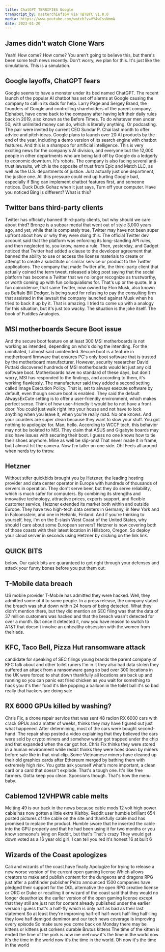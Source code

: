 ```yaml
---
title: ChatGPT TERRIFIES Google
transcript_by: masterchief164 via TBTBTC v1.0.0
media: https://www.youtube.com/watch?v=VY4wCssNmmA
date: 2023-01-20
---
```


## James didn't watch Clone Wars

 Yeah! How come? How come? You aren't going to believe this, but there's been some tech news recently. Don't worry, we plan for this. It's just like the simulations. This is a simulation.

## Google layoffs, ChatGPT fears

 Google seems to have a monster under its bed named ChatGPT. The recent launch of the popular AI chatbot has set off alarms at Google causing the company to call in its dads for help. Larry Page and Sergey Brand, the founders of Google and controlling shareholders of the parent company, Elphabet, have come back to the company after having left their daily rules back in 2019, also known as the Before Times. To do whatever men under 50, with unlimited money can do, which is literally anything. Or podcasting. The pair were invited by current CEO Sundar P. Chai last month to offer advice and pitch ideas. Google plans to launch over 20 AI products by the end of the year, including a demo version of its search engine with chatbot features. And this is a shampoo for artificial intelligence. This is very exciting news for the company's AI division, and everyone but the 12,000 people in other departments who are being laid off by Google do a ledgerly to economic downturn. It's robots. The company is also facing several anti-trust lawsuits, which is the opposite of trust from Epic and Match LLC, as well as the U.S. departments of justice. Just actually just one department, the justice one. All this pressure could end up hurting Google bad, especially if Bing can implement chatbot features first, and someone notices. Duck Duck Gohaz when it just says, Turn off your computer. Have you noticed Bing is different? What is this?

## Twitter bans third-party clients

 Twitter has officially banned third-party clients, but why should we care about third? Bronze is a subpar medal that went out of style 3,000 years ago, and yet, while that is completely true, Twitter may have not been super upfront about how or why they were doing this. The official Twitter dev account said that the platform was enforcing its long-standing API rules, and then neglected to, you know, name a rule. Then, yesterday, and Gadget noticed that Twitter had added a clause to the developer agreement that banned the ability to use or access the license materials to create or attempt to create a substitute or similar service or product to the Twitter applications. The company that made Twitter afic, the third-party client that actually coined the term tweet, released a blog post saying that the social platform has become a Twitter that we no longer recognize as trustworthy, or worth coming up with fun colloquialisms for. That's up or the quote. In a fun coincidence, that same Twitter, now owned by Elon Musk, also known as Buffalo Bill Dodger, is being sued for refusing to pay the consulting firm that assisted in the lawsuit the company launched against Musk when he tried to back it up by it. That is amazing. I tried to come up with a analogy for this situation, but it's just too wacky. The situation is the joke itself. The book of Fuddles Analogies.

## MSI motherboards Secure Boot issue

 And the secure boot feature on at least 300 MSI motherboards is not working as intended, depending on who's doing the intending. For the uninitiated, I almost said unintended. Secure boot is a feature in motherboard firmware that ensures PC's only boot software that is trusted by the motherboard manufacturer. However, security researcher David Puttaki discovered hundreds of MSI motherboards would let just any old software boot. Motherboards have no standard of these days, but don't worry, MSI has responded to the findings, and according to them, it's working flawlessly. The manufacturer said they added a second setting called Image Execution Policy. That is, set to always execute software by default, even though secure boot is enabled. They said the default AlwaysExCute setting is to offer a user-friendly environment, which makes perfect sense. Think of how user-friendly it would be to not have a front door. You could just walk right into your house and not have to lock anything when you leave it, when you're really mad. No one knows. And your counters are super clean because they want to slow your stuff. You got nothing to apologize for. Man, hello. According to WCCF tech, this behavior may not be isolated to MSI. They claim that ASUS and Gigabyte boards may also have issues with securing their boot. I guess no one knows how to tie their shoes anymore. Mine as well be slip-ons! That never made it in frame, but I almost hit the camera. Now I'm taller on one side. Oh! Feels all around when nerds try to throw.

## Hetzner

 Without stifer quickbids brought you by Hetzner, the leading hosting provider and data center operator in Europe with hundreds of thousands of servers in operation. They don't serve beer, but they do serve reliability, which is much safer for computers. By combining its strengths and innovative technology, attractive prices, experts support, and flexible customer service, Hetzner extended its market both within and outside Europe. They have two high-tech data centers in Germany, in New York and in Falconsstein, and one in Helsinki, Finland. And if you're thinking to yourself, hey, I'm on the E-slash West Coast of the United States, why should I care about some European servers? Hetzner is now covering both of those coasts with their latest location in Hillsboro, Oregon. So deploy your cloud server in seconds using Hetzner by clicking on the link link.

## QUICK BITS

 below. Our quick bits are guaranteed to get right through your defenses and attack your funny bones before you put them out.

## T-Mobile data breach

 US mobile provider T-Mobile has admitted they were hacked. Well, they admitted some of it to some people. In a press release, the company stated the breach was shut down within 24 hours of being detected. What they didn't mention there, but they did mention an SEC filing was that the data of 37 million customers was hacked and that the breach wasn't detected for over a month. But once it detected it, now you have reason to switch to AT&T that doesn't involve an unhealthy obsession with the women from their ads.

## KFC, Taco Bell, Pizza Hut ransomware attack

 candidate for speaking of SEC filings young brands the parent company of KFC talk about and other toilet runers I'm in it they also had data stolen they suffered an attack from a ransomware gang so bad over 300 locations in the UK were forced to shut down thankfully all locations are back up and running so you can panic eat fried chicken as you wait for something to hack you it's their food it's like popping a balloon in the toilet ball it's so bad really that hackers are doing sale

## RX 6000 GPUs killed by washing?

 Chris Fix, a drone repair service that was sent 48 radion RX 6000 cars with crack GPUs and a matter of weeks, thinks they may have figured out just what happened. After determining, most of the cars were bought second-hand. The repair shop posted a video explaining that they believed the cars were sold by crypto miners and somehow water got trapped under the chip and that expanded when the car got hot. Chris Fix thinks they were stored in a human environment while reddit thinks they were hoes down by miners before sale like in that viral clip. Some Vietnamese miners have cleaned up their old graphics cards after Ethereum merged by bathing them with extremely high risk. You gotta ask yourself what's more important, a clean card or a card that doesn't explode. That's a tough one. It's like free farmers. Gotta keep you clean. Sponsions though. That's how the menu baby.

## Cablemod 12VHPWR cable melts

 Melting 49 is our back in the news because cable mods 12 volt high power cable has now gotten a little extra Kishby. Reddit user humble brilliant 654 posted pictures of the cable on the site and thankfully cable mod has promised to replace the product. Humble swore that he inserted the cable into the GPU properly and that he had been using it for two months or you know someone's lying on Reddit, but that's That's crazy They would get down voted as a 16 year old girl. I can tell you red it's honest 16 at built 6

## Wizards of the Coast apologizes

 Cali and wizards of the coast have finally Apologize for trying to release a new worse version of the current open gaming license Which allows creators to make and publish content for the dungeons and dragons RPG just after a pathfinder publisher Peizo announced 1500 companies have pledged their support for the OGL alternative the open RPG creative license or ORC or Duke or recalling it or wizard of the coast said that they would no longer deauthorize the earlier version of the open gaming license except that they still are just not for content already published under the earlier version I guess that's a half-fly which is only half as bad as their last statement So at least they're improving half-elf half-work half-ling half-ling they love half demigod demimor and our tech news coverage is improving every episode So make sure you come back on Monday there may be kittens or kittens just corkens durable Brutus kittens The time of the kitten is ended the time of the york is now me mel now it's the time in the world now it's the time in the world now it's the time in the world. Oh now it's the time in the world



